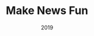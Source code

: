 ---
layout: ../../layouts/ProjectPage.astro
title: Make News Fun
roles: ["Fontend", "Backend", "Designer"]
role: Designer and Developer
date: 2019
tech: ["React", "Socket.io","Sqlite3", "Node", "Python"]
summary: A website where users could simultanously move words from the news around in order to create new sentences, and save for all user to see. 
shortText: This was my master thesis project. Basically I wanted to create an online cooperative version of 'magnetic poetry' based on recent news, as a tool for critiquing society. In the end I made it work, even the simultanous co-operation.
cover: "udvist"
order: 2
applinks: 
  - name: "Thesis"
    link: "https://drive.google.com/file/d/1-CUJbVmFj7jl-6lTqDbd_uJEywN4aoiO/view?usp=drive_link"
  - name: "Make News Fun"
    link: "https://www.makenews.fun"
  - name: "scrape.py"
    link: "https://github.com/NikoLicht/makeNews/blob/master/scrape.py"
  - name: "GitHub"
    link: "https://github.com/NikoLicht/makeNews/tree/master"


mainMediaName: Someone using makenewsfun online
mainMediaLink: "https://www.youtube.com/embed/oiJLBVlptjs"
mainMediaType: "youtube"

media:
  - title: "Intricate Interacation"
    text: "I would love to highlight the challenge i had to overcome, in order to make the interaction work. Given that it was a simultaneous-users website, it required each device to send out a signal that would 'lock' the selected word, while listening for all selected words."
    paths: [ "interaction_gif"]
  - title: "Scraping the web"
    text: "It was very fun to play around with web scraping in python. The bottom half of this image shows how the words were randomly placed after they had been scraped from various news sites"
    paths: [ "python_scraping_web_01"]

---